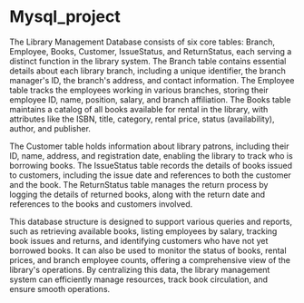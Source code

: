 # Mysql_project
The Library Management Database consists of six core tables: Branch, Employee, Books, Customer, IssueStatus, and ReturnStatus, each serving a distinct function in the library system. The Branch table contains essential details about each library branch, including a unique identifier, the branch manager's ID, the branch's address, and contact information. The Employee table tracks the employees working in various branches, storing their employee ID, name, position, salary, and branch affiliation. The Books table maintains a catalog of all books available for rental in the library, with attributes like the ISBN, title, category, rental price, status (availability), author, and publisher.

The Customer table holds information about library patrons, including their ID, name, address, and registration date, enabling the library to track who is borrowing books. The IssueStatus table records the details of books issued to customers, including the issue date and references to both the customer and the book. The ReturnStatus table manages the return process by logging the details of returned books, along with the return date and references to the books and customers involved.

This database structure is designed to support various queries and reports, such as retrieving available books, listing employees by salary, tracking book issues and returns, and identifying customers who have not yet borrowed books. It can also be used to monitor the status of books, rental prices, and branch employee counts, offering a comprehensive view of the library's operations. By centralizing this data, the library management system can efficiently manage resources, track book circulation, and ensure smooth operations.






